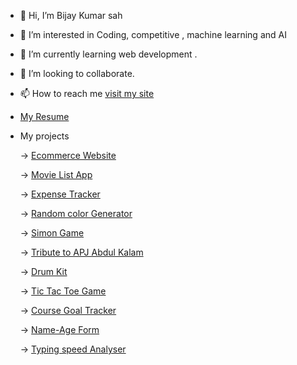 - 👋 Hi, I’m Bijay Kumar sah
- 👀 I’m interested in Coding, competitive , machine learning and AI 
- 🌱 I’m currently learning web development .
- 💞️ I’m looking to collaborate.
- 📫 How to reach me [visit my site](https://vijayitsover9000.github.io/Vijayitsover9000/)
- [My Resume](https://drive.google.com/file/d/1QPUjXFM72lCmo9X4RlHp5iX2R6OV6qWq/view?usp=sharing)
- My projects

  -> [Ecommerce Website](https://red-handsome-tortoise.cyclic.app/)
  
  -> [Movie List App](https://vijayitsover9000.github.io/movielogs/)

  -> [Expense Tracker](https://vijayitsover9000.github.io/expense-tracker/)
  
  -> [Random color Generator](https://vijayitsover9000.github.io/color-picker/)
  
  -> [Simon Game](https://vijayitsover9000.github.io/Simon-game/)
  
  -> [Tribute to APJ Abdul Kalam](https://vijayitsover9000.github.io/Tribute/)
  
  -> [Drum Kit](https://vijayitsover9000.github.io/Drumkit/)
  
  -> [Tic Tac Toe Game](https://vijayitsover9000.github.io/tictactoe/)
   
  -> [Course Goal Tracker](https://vijayitsover9000.github.io/course-goal-manager/)
  
  -> [Name-Age Form](https://vijayitsover9000.github.io/name-age-form/)
  
  -> [Typing speed Analyser](https://vijayitsover9000.github.io/Typing-speed-analyser/)

<!---
Vijayisover9000/Vijayisover9000 is a ✨ special ✨ repository because its `README.md` (this file) appears on your GitHub profile.
You can click the Preview link to take a look at your changes.
--->
